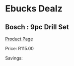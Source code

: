 
# Ebucks Dealz
## Bosch : 9pc Drill Set
[Product Page](https://www.ebucks.com/web/shop/productSelected.do?prodId=1228020915&catId=717324798)

Price: R115.00

Savings: 


	